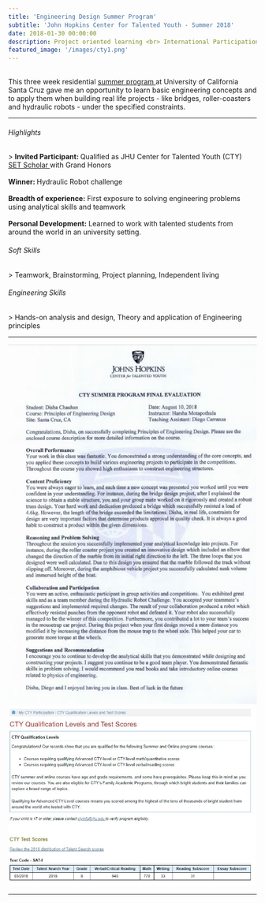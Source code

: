 ```yaml
---
title: 'Engineering Design Summer Program'
subtitle: 'John Hopkins Center for Talented Youth - Summer 2018'
date: 2018-01-30 00:00:00
description: Project oriented learning <br> International Participation <br> Residential Summer Program at UC Santa Cruz
featured_image: '/images/cty1.png'
---
```


<br>
This three week residential <a href="https://cty.jhu.edu/summer/docs/syllabi/egrd_1.pdf/"> summer program </a> at University of California Santa Cruz gave me an opportunity to learn basic engineering concepts and to apply them when building real life projects - like bridges, roller-coasters and hydraulic robots - under the specified constraints. 
<hr>
  
<h6> Highlights </h6>
> <b> Invited Participant: </b>Qualified as JHU Center for Talented Youth (CTY)<a href="https://cty.jhu.edu/set/"> SET Scholar  </a> with Grand Honors <br><br> <b> Winner: </b> Hydraulic Robot challenge <br><br> <b>Breadth of experience:</b> First exposure to solving engineering problems using analytical skills and teamwork <br><br> <b>Personal Development:</b> Learned to work with talented students from around the world in an university setting.

<h6> Soft Skills </h6>
> Teamwork, Brainstorming, Project planning, Independent living

<h6> Engineering Skills </h6>
> Hands-on analysis and design, Theory and application of Engineering principles

---


<div class="gallery" data-columns="2">
	<img src="/images/cty.JPG">
	<img src="/images/cty-qual.JPG">
</div>


---



